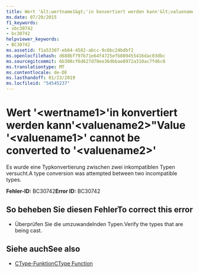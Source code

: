 ```yaml
---
title: Wert '&lt;wertname1&gt;'in konvertiert werden kann'&lt;valuename2&gt;"
ms.date: 07/20/2015
f1_keywords:
- vbc30742
- bc30742
helpviewer_keywords:
- BC30742
ms.assetid: f1a53307-eb64-4582-abcc-9c6bc24bdbf2
ms.openlocfilehash: d688bf797b71e64f4725efb889455416dac03dbc
ms.sourcegitcommit: 6b308cf6d627d78ee36dbbae8972a310ac7fd6c8
ms.translationtype: MT
ms.contentlocale: de-DE
ms.lasthandoff: 01/23/2019
ms.locfileid: "54545237"
---
```

# <a name="value-ltvaluename1gt-cannot-be-converted-to-ltvaluename2gt"></a><span data-ttu-id="e6cf6-102">Wert '&lt;wertname1&gt;'in konvertiert werden kann'&lt;valuename2&gt;"</span><span class="sxs-lookup"><span data-stu-id="e6cf6-102">Value '&lt;valuename1&gt;' cannot be converted to '&lt;valuename2&gt;'</span></span>
<span data-ttu-id="e6cf6-103">Es wurde eine Typkonvertierung zwischen zwei inkompatiblen Typen versucht.</span><span class="sxs-lookup"><span data-stu-id="e6cf6-103">A type conversion was attempted between two incompatible types.</span></span>  
  
 <span data-ttu-id="e6cf6-104">**Fehler-ID:** BC30742</span><span class="sxs-lookup"><span data-stu-id="e6cf6-104">**Error ID:** BC30742</span></span>  
  
## <a name="to-correct-this-error"></a><span data-ttu-id="e6cf6-105">So beheben Sie diesen Fehler</span><span class="sxs-lookup"><span data-stu-id="e6cf6-105">To correct this error</span></span>  
  
-   <span data-ttu-id="e6cf6-106">Überprüfen Sie die umzuwandelnden Typen.</span><span class="sxs-lookup"><span data-stu-id="e6cf6-106">Verify the types that are being cast.</span></span>  
  
## <a name="see-also"></a><span data-ttu-id="e6cf6-107">Siehe auch</span><span class="sxs-lookup"><span data-stu-id="e6cf6-107">See also</span></span>
- [<span data-ttu-id="e6cf6-108">CType-Funktion</span><span class="sxs-lookup"><span data-stu-id="e6cf6-108">CType Function</span></span>](../../visual-basic/language-reference/functions/ctype-function.md)
